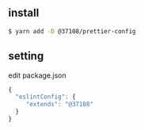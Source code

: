 ## install
```bash
$ yarn add -D @37108/prettier-config
```

## setting
edit package.json

```javascript
{
  "eslintConfig": {
     "extends": "@37108"
  }
}
```

